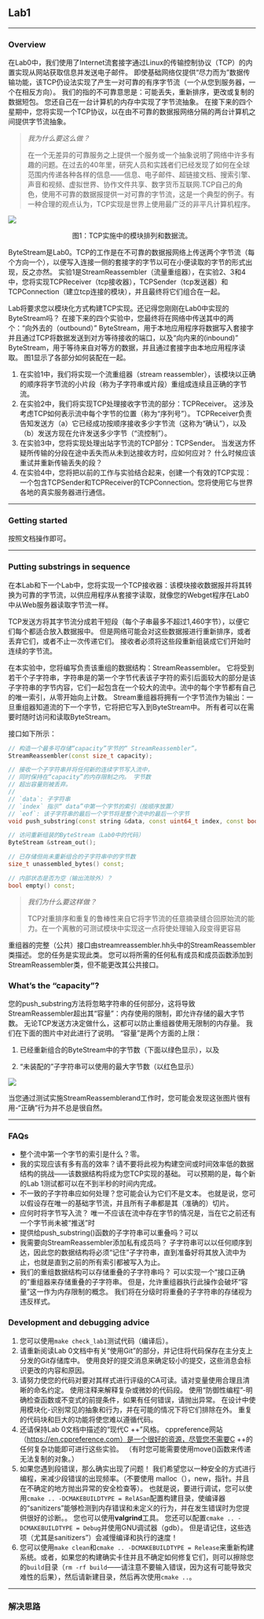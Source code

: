## Lab1

---

### Overview

在Lab0中，我们使用了Internet流套接字通过Linux的传输控制协议（TCP）的内置实现从网站获取信息并发送电子邮件。 即使基础网络仅提供“尽力而为”数据传输功能，该TCP仍设法实现了产生一对可靠的有序字节流（一个从您到服务器，一个在相反方向）。 我们的指的不可靠意思是：可能丢失，重新排序，更改或复制的数据短包。 您还自己在一台计算机的内存中实现了字节流抽象。 在接下来的四个星期中，您将实现一个TCP协议，以在由不可靠的数据报网络分隔的两台计算机之间提供字节流抽象。

> *我为什么要这么做？*
>
> 在一个无差异的可靠服务之上提供一个服务或一个抽象说明了网络中许多有趣的问题。在过去的40年里，研究人员和实践者们已经发现了如何在全球范围内传递各种各样的信息——信息、电子邮件、超链接文档、搜索引擎、声音和视频、虚拟世界、协作文件共享、数字货币互联网.TCP自己的角色，使用不可靠的数据报提供一对可靠的字节流，这是一个典型的例子。有一种合理的观点认为，TCP实现是世界上使用最广泛的非平凡计算机程序。

![](img-lab1\lab1-img-1.png)

<center>图1：TCP实施中的模块排列和数据流。</center>

ByteStream是Lab0。TCP的工作是在不可靠的数据报网络上传送两个字节流（每个方向一个），以便写入连接一侧的套接字的字节以可在小便读取的字节的形式出现，反之亦然。 实验1是StreamReassembler（流量重组器），在实验2、3和4中，您将实现TCPReceiver（tcp接收器），TCPSender（tcp发送器）和TCPConnection（建立tcp连接的模块），并且最终将它们组合在一起。

Lab将要求您以模块化方式构建TCP实现。还记得您刚刚在Lab0中实现的ByteStream吗？ 在接下来的四个实验中，您最终将在网络中传送其中的两个：“向外去的（outbound）” ByteStream，用于本地应用程序将数据写入套接字并且通过TCP将数据发送到对方等待接收的端口，以及“向内来的(inbound)” ByteStream，用于等待来自对等方的数据，并且通过套接字由本地应用程序读取。 图1显示了各部分如何装配在一起。

1. 在实验1中，我们将实现一个流重组器（stream reassembler），该模块以正确的顺序将字节流的小片段（称为子字符串或片段）重组成连续且正确的字节流。
2. 在实验2中，我们将实现TCP处理接收字节流的部分：TCPReceiver。 这涉及考虑TCP如何表示流中每个字节的位置（称为“序列号”）。 TCPReceiver负责告知发送方（a）它已经成功按顺序接收多少字节流（这称为“确认”），以及（b）发送方现在允许发送多少字节（“流控制”）。
3. 在实验3中，您将实现处理出站字节流的TCP部分：TCPSender。 当发送方怀疑所传输的分段在途中丢失而从未到达接收方时，应如何应对？ 什么时候应该重试并重新传输丢失的段？
4. 在实验4中，您将把以前的工作与实验结合起来，创建一个有效的TCP实现：一个包含TCPSender和TCPReceiver的TCPConnection。您将使用它与世界各地的真实服务器进行通信。

---

### Getting started

按照文档操作即可。

---

### Putting substrings in sequence

在本Lab和下一个Lab中，您将实现一个TCP接收器：该模块接收数据报并将其转换为可靠的字节流，以供应用程序从套接字读取，就像您的Webget程序在Lab0中从Web服务器读取字节流一样。

 TCP发送方将其字节流分成若干短段（每个子串最多不超过1,460字节），以便它们每个都适合放入数据报中。 但是网络可能会对这些数据报进行重新排序，或者丢弃它们，或者不止一次传递它们。 接收者必须将这些段重新组装成它们开始时连续的字节流。

在本实验中，您将编写负责该重组的数据结构：StreamReassembler。 它将受到若干个子字符串，字符串是的第一个字节代表该子字符的索引后面较大的部分是该子字符串的字节内容，它们一起包含在一个较大的流中。流中的每个字节都有自己的唯一索引，从零开始向上计数。 Stream重组器将拥有一个字节流作为输出：一旦重组器知道流的下一个字节，它将把它写入到ByteStream中。 所有者可以在需要时随时访问和读取ByteStream。

接口如下所示：

```c++
// 构造一个最多可存储“capacity”字节的“ StreamReassembler”。
StreamReassembler(const size_t capacity);

// 接收一个子字符串并将任何新的连续字节写入流中，
// 同时保持在“capacity”的内存限制之内。 字节数
// 超出容量则被丢弃。
//
// `data`: 子字符串
// `index` 指示“ data”中第一个字节的索引（按顺序放置）
// `eof`: 该子字符串的最后一个字节将是整个流中的最后一个字节
void push_substring(const string &data, const uint64_t index, const bool eof);

// 访问重新组装的ByteStream（Lab0中的代码）
ByteStream &stream_out();

// 已存储但尚未重新组合的子字符串中的字节数
size_t unassembled_bytes() const;

// 内部状态是否为空（输出流除外）？
bool empty() const;
```

> *我们为什么要这样做？*
>
> TCP对重排序和重复的鲁棒性来自它将字节流的任意摘录缝合回原始流的能力。在一个离散的可测试模块中实现这一点将使处理输入段变得更容易

重组器的完整（公共）接口由streamreassembler.hh头中的StreamReassembler类描述。 您的任务是实现此类。 您可以将所需的任何私有成员和成员函数添加到StreamReassembler类，但不能更改其公共接口。

### What’s the “capacity”?

您的push_substring方法将忽略字符串的任何部分，这将导致StreamReassembler超出其“容量”：内存使用的限制，即允许存储的最大字节数。 无论TCP发送方决定做什么，这都可以防止重组器使用无限制的内存量。 我们在下面的图片中对此进行了说明。 “容量”是两个方面的上限：

1. 已经重新组合的ByteStream中的字节数（下面以绿色显示），以及

2. “未装配的”子字符串可以使用的最大字节数（以红色显示）

![](img-lab1\lab1-img-2.png)

当您通过测试实施StreamReassemblerand工作时，您可能会发现这张图片很有用-“正确”行为并不总是很自然。

---

### FAQs

- 整个流中第一个字节的索引是什么？零。
- 我的实现应该有多有高的效率？请不要将此视为构建空间或时间效率低的数据结构的挑战——该数据结构将成为您TCP实现的基础。 可以预期的是，每个新的Lab 1测试都可以在不到半秒的时间内完成。
- 不一致的子字符串应如何处理？您可能会认为它们不是文本。 也就是说，您可以假设存在唯一的基础字节流，并且所有子串都是其（准确的）切片。
- 应何时将字节写入流？ 唯一不应该在流中存在字节的情况是，当在它之前还有一个字节尚未被“推送”时
- 提供给push_substring()函数的子字符串可以重叠吗？可以
- 我需要向StreamReassembler添加私有成员吗？ 子字符串可以以任何顺序到达，因此您的数据结构将必须“记住”子字符串，直到准备好将其放入流中为止，也就是直到之前的所有索引都被写入为止。
- 我们的重组数据结构可以存储重叠的子字符串吗？ 可以实现一个“接口正确的”重组器来存储重叠的子字符串。 但是，允许重组器执行此操作会破坏“容量”这一作为内存限制的概念。 我们将在分级时将重叠的子字符串的存储视为违反样式。

### Development and debugging advice

1. 您可以使用`make check_lab1`测试代码（编译后）。
2. 请重新阅读Lab 0文档中有关“使用Git”的部分，并记住将代码保存在主分支上分发的Git存储库中。 使用良好的提交消息来确定较小的提交，这些消息会标识更改的内容和原因。
3. 请努力使您的代码对要对其样式进行评级的CA可读。请对变量使用合理且清晰的命名约定。 使用注释来解释复杂或微妙的代码段。 使用“防御性编程”-明确检查函数或不变式的前提条件，如果有任何错误，请抛出异常。 在设计中使用模块化-识别常见的抽象和行为，并在可能的情况下将它们排除在外。 重复的代码块和巨大的功能将使您难以遵循代码。
4. 还请保持Lab 0文档中描述的“现代C ++”风格。 cppreference网站（https://en.cppreference.com）是一个很好的资源，尽管您不需要C ++的任何复杂功能即可进行这些实验。 （有时您可能需要使用move()函数来传递无法复制的对象。）
5. 如果您遇到段错误，那么确实出现了问题！ 我们希望您以一种安全的方式进行编程，来减少段错误的出现频率。（不要使用 malloc（），new，指针。并且在不确定的地方抛出异常的安全检查等）。 也就是说，要进行调试，您可以使用`cmake .. -DCMAKEBUILDTYPE = RelASan`配置构建目录，使编译器的“sanitizers”能够检测到内存错误和未定义的行为，并在发生错误时为您提供很好的诊断。。 您也可以使用**valgrind**工具。 您还可以配置`cmake .. -DCMAKEBUILDTYPE = Debug`并使用GNU调试器（gdb）。 但是请记住，这些选项（尤其是sanitizers”）会减慢编译和执行的速度！
6. 您可以使用`make clean`和`cmake .. -DCMAKEBUILDTYPE = Release`来重新构建系统。或者，如果您的构建确实卡住并且不确定如何修复它们，则可以擦除您的`build`目录（`rm -rf build`——请注意不要输入错误，因为这有可能导致灾难性的后果），然后请新建目录，然后再次使用`cmake ..`。

---

### 解决思路

